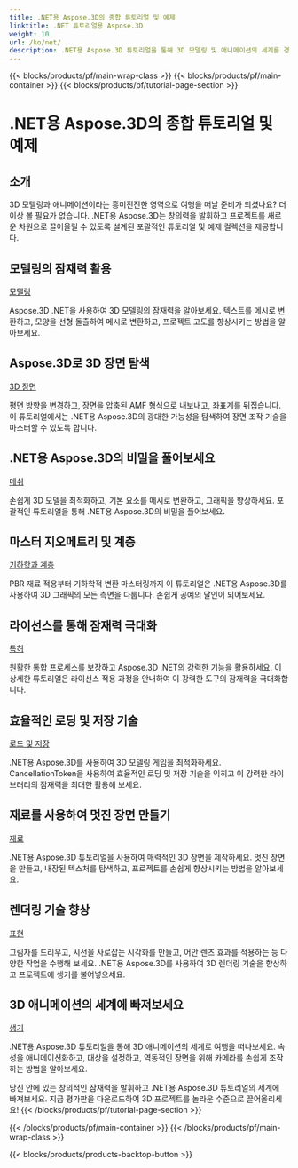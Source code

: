 ```yaml
---
title: .NET용 Aspose.3D의 종합 튜토리얼 및 예제
linktitle: .NET 튜토리얼용 Aspose.3D
weight: 10
url: /ko/net/
description: .NET용 Aspose.3D 튜토리얼을 통해 3D 모델링 및 애니메이션의 세계를 경험해보세요. 렌더링부터 선형 압출까지 프로젝트를 손쉽게 향상시키세요.
---
```


{{< blocks/products/pf/main-wrap-class >}}
{{< blocks/products/pf/main-container >}}
{{< blocks/products/pf/tutorial-page-section >}}

# .NET용 Aspose.3D의 종합 튜토리얼 및 예제

## 소개

3D 모델링과 애니메이션이라는 흥미진진한 영역으로 여행을 떠날 준비가 되셨나요? 더 이상 볼 필요가 없습니다. .NET용 Aspose.3D는 창의력을 발휘하고 프로젝트를 새로운 차원으로 끌어올릴 수 있도록 설계된 포괄적인 튜토리얼 및 예제 컬렉션을 제공합니다.

##  모델링의 잠재력 활용
[모델링](./3d-modeling/)

Aspose.3D .NET을 사용하여 3D 모델링의 잠재력을 알아보세요. 텍스트를 메시로 변환하고, 모양을 선형 돌출하여 메시로 변환하고, 프로젝트 고도를 향상시키는 방법을 알아보세요.


##  Aspose.3D로 3D 장면 탐색
[3D 장면](./3d-scene/)

평면 방향을 변경하고, 장면을 압축된 AMF 형식으로 내보내고, 좌표계를 뒤집습니다. 이 튜토리얼에서는 .NET용 Aspose.3D의 광대한 가능성을 탐색하여 장면 조작 기술을 마스터할 수 있도록 합니다.

##  .NET용 Aspose.3D의 비밀을 풀어보세요
[메쉬](./meshes/)

손쉽게 3D 모델을 최적화하고, 기본 요소를 메시로 변환하고, 그래픽을 향상하세요. 포괄적인 튜토리얼을 통해 .NET용 Aspose.3D의 비밀을 풀어보세요.


##  마스터 지오메트리 및 계층
[기하학과 계층](./geometry-and-hierarchy/)

PBR 재료 적용부터 기하학적 변환 마스터링까지 이 튜토리얼은 .NET용 Aspose.3D를 사용하여 3D 그래픽의 모든 측면을 다룹니다. 손쉽게 공예의 달인이 되어보세요.

##  라이선스를 통해 잠재력 극대화
[특허](./license/)

원활한 통합 프로세스를 보장하고 Aspose.3D .NET의 강력한 기능을 활용하세요. 이 상세한 튜토리얼은 라이선스 적용 과정을 안내하여 이 강력한 도구의 잠재력을 극대화합니다.

##  효율적인 로딩 및 저장 기술
[로드 및 저장](./loading-and-saving/)

.NET용 Aspose.3D를 사용하여 3D 모델링 게임을 최적화하세요. CancellationToken을 사용하여 효율적인 로딩 및 저장 기술을 익히고 이 강력한 라이브러리의 잠재력을 최대한 활용해 보세요.

##  재료를 사용하여 멋진 장면 만들기
[재료](./materials/)

.NET용 Aspose.3D 튜토리얼을 사용하여 매력적인 3D 장면을 제작하세요. 멋진 장면을 만들고, 내장된 텍스처를 탐색하고, 프로젝트를 손쉽게 향상시키는 방법을 알아보세요.

##  렌더링 기술 향상
[표현](./rendering/)

그림자를 드리우고, 시선을 사로잡는 시각화를 만들고, 어안 렌즈 효과를 적용하는 등 다양한 작업을 수행해 보세요. .NET용 Aspose.3D를 사용하여 3D 렌더링 기술을 향상하고 프로젝트에 생기를 불어넣으세요.

##  3D 애니메이션의 세계에 빠져보세요
[생기](./animation/)

.NET용 Aspose.3D 튜토리얼을 통해 3D 애니메이션의 세계로 여행을 떠나보세요. 속성을 애니메이션화하고, 대상을 설정하고, 역동적인 장면을 위해 카메라를 손쉽게 조작하는 방법을 알아보세요.


당신 안에 있는 창의적인 잠재력을 발휘하고 .NET용 Aspose.3D 튜토리얼의 세계에 빠져보세요. 지금 평가판을 다운로드하여 3D 프로젝트를 놀라운 수준으로 끌어올리세요!
{{< /blocks/products/pf/tutorial-page-section >}}

{{< /blocks/products/pf/main-container >}}
{{< /blocks/products/pf/main-wrap-class >}}

{{< blocks/products/products-backtop-button >}}
